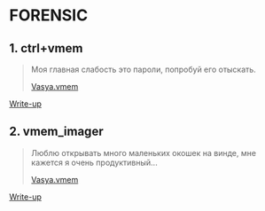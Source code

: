 # FORENSIC  
  
## 1. ctrl+vmem  
  
> Моя главная слабость это пароли, попробуй его отыскать.  
>  
> [Vasya.vmem](https://drive.google.com/file/d/1WBsKacRKXGrZRf2IKHlulpbWsRPpyVBA/view?usp=sharing)  

[Write-up](WRITEUPS.md#1-ctrlvmem)
  
## 2. vmem_imager  

> Люблю открывать много маленьких окошек на винде, мне кажется я очень продуктивный...  
>  
> [Vasya.vmem](https://drive.google.com/file/d/1WBsKacRKXGrZRf2IKHlulpbWsRPpyVBA/view?usp=sharing)  

[Write-up](WRITEUPS.md#2-vmem_imager)
